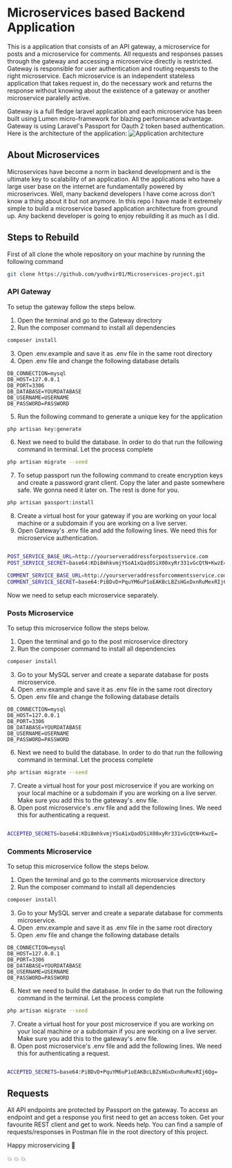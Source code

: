 

# Microservices based Backend Application

This is a application that consists of an API gateway, a microservice for posts and a microservice for comments. All requests and responses passes through the gateway 
and accessing a microservice directly is restricted. Gateway is responsible for user authentication and routing requests to the right microservice. Each microservice 
is an independent stateless application that takes request in, do the necessary work and returns the response without knowing about the existence of a gateway or another 
microservice paralelly active. 

Gateway is a full fledge laravel application and each microservice has been built using Lumen micro-framework for blazing performance advantage. Gateway is using Laravel's Passport for Oauth 2 token based authentication. Here is the 
architecture of the application:
<img src="https://yourimageshare.com/ib/8aJdc5bSnb.png" alt="Application architecture">

## About Microservices

Microservices have become a norm in backend development and is the ultimate key to scalability of an application. All the applications who have a large user base 
on the internet are fundamentally powered by microserivces. Well, many backend developers I have come across don't know a thing about it but not anymore. In this 
repo I have made it extremely simple to build a microservice based application architecture from ground up. Any backend developer is going to enjoy rebuilding 
it as much as I did.

## Steps to Rebuild

First of all clone the whole repository on your machine by running the following command
```sh
git clone https://github.com/yudhvir01/Microservices-project.git
```
### API Gateway
To setup the gateway follow the steps below.
1. Open the terminal and go to the Gateway directory
2. Run the composer command to install all dependencies
```sh
composer install
```
3. Open .env.example and save it as .env file in the same root directory
4. Open .env file and change the following database details
```
DB_CONNECTION=mysql
DB_HOST=127.0.0.1
DB_PORT=3306
DB_DATABASE=YOURDATABASE
DB_USERNAME=USERNAME
DB_PASSWORD=PASSWORD
```

5. Run the following command to generate a unique key for the application
```sh
php artisan key:generate
```
6.  Next we need to build the database. In order to do that run the following command in terminal. Let the process complete
```sh
php artisan migrate --seed
```
7. To setup passport run the following command to create encryption keys and create a password grant client. Copy the later and paste somewhere safe. We gonna need it later on. The rest is done for you.

```sh
php artisan passport:install
```

8. Create a virtual host for your gateway if you are working on your local machine or a subdomain if you are working on a live server.
9. Open Gateway's .env file and add the following lines. We need this for microservice authentication.

```sh

POST_SERVICE_BASE_URL=http://yourserveraddressforpostsservice.com
POST_SERVICE_SECRET=base64:KDi8mhkvmjYSoA1xQadOSiX00xyRr331vGcQtN+KwzE=

COMMENT_SERVICE_BASE_URL=http://yourserveraddressforcommentsservice.com
COMMENT_SERVICE_SECRET=base64:PiBDvD+PquYM6uP1oEAKBcLBZsHGxDxnRuMexRIj6Qg=
```
Now we need to setup each microservice separately.

### Posts Microservice
To setup this microservice follow the steps below.
1. Open the terminal and go to the post microservice directory
2. Run the composer command to install all dependencies
```sh
composer install
```
3. Go to your MySQL server and create a separate database for posts microservice.
4. Open .env.example and save it as .env file in the same root directory
5. Open .env file and change the following database details
```
DB_CONNECTION=mysql
DB_HOST=127.0.0.1
DB_PORT=3306
DB_DATABASE=YOURDATABASE
DB_USERNAME=USERNAME
DB_PASSWORD=PASSWORD
```


6.  Next we need to build the database. In order to do that run the following command in terminal. Let the process complete
```sh
php artisan migrate --seed
```
7. Create a virtual host for your post microservice if you are working on your local machine or a subdomain if you are working on a live server. Make sure you add this to the gateway's .env file.
8. Open post microservice's .env file and add the following lines. We need this for authenticating a request.

```sh

ACCEPTED_SECRETS=base64:KDi8mhkvmjYSoA1xQadOSiX00xyRr331vGcQtN+KwzE=

```

### Comments Microservice
To setup this microservice follow the steps below.
1. Open the terminal and go to the comments microservice directory
2. Run the composer command to install all dependencies
```sh
composer install
```
3. Go to your MySQL server and create a separate database for comments microservice.
4. Open .env.example and save it as .env file in the same root directory
5. Open .env file and change the following database details
```
DB_CONNECTION=mysql
DB_HOST=127.0.0.1
DB_PORT=3306
DB_DATABASE=YOURDATABASE
DB_USERNAME=USERNAME
DB_PASSWORD=PASSWORD
```


6.  Next we need to build the database. In order to do that run the following command in the terminal. Let the process complete
```sh
php artisan migrate --seed
```
7. Create a virtual host for your post microservice if you are working on your local machine or a subdomain if you are working on a live server. Make sure you add this to the gateway's .env file.
8. Open post microservice's .env file and add the following lines. We need this for authenticating a request.

```sh

ACCEPTED_SECRETS=base64:PiBDvD+PquYM6uP1oEAKBcLBZsHGxDxnRuMexRIj6Qg=

```
## Requests

All API endpoints are protected by Passport on the gateway. To access an endpoint and get a response you first need to get an access token. Get your favourite REST client and get to work. Needs help. You can find a sample of requests/responses in Postman file in the root directory of this project. 

Happy microservicing :sparkling_heart:

 :boom: :boom: :boom:
